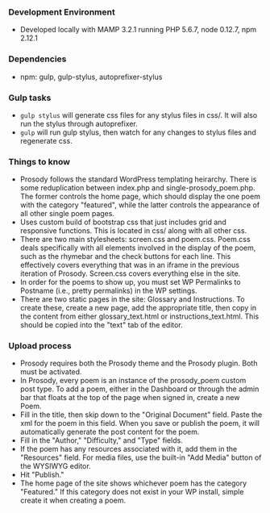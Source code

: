 ### Development Environment

- Developed locally with MAMP 3.2.1 running PHP 5.6.7, node 0.12.7, npm 2.12.1

### Dependencies

- npm: gulp, gulp-stylus, autoprefixer-stylus

### Gulp tasks

- `gulp stylus` will generate css files for any stylus files in css/. It will also run the stylus through autoprefixer.
- `gulp` will run gulp stylus, then watch for any changes to stylus files and regenerate css.

### Things to know

- Prosody follows the standard WordPress templating heirarchy. There is some reduplication between index.php and single-prosody_poem.php. The former controls the home page, which should display the one poem with the category "featured", while the latter controls the appearance of all other single poem pages.
- Uses custom build of bootstrap css that just includes grid and responsive functions. This is located in css/ along with all other css.
- There are two main stylesheets: screen.css and poem.css. Poem.css deals specifically with all elements involved in the display of the poem, such as the rhymebar and the check buttons for each line. This effectively covers everything that was in an iframe in the previous iteration of Prosody. Screen.css covers everything else in the site.
- In order for the poems to show up, you must set WP Permalinks to Postname (i.e., pretty permalinks) in the WP settings.
- There are two static pages in the site: Glossary and Instructions. To create these, create a new page, add the appropriate title, then copy in the content from either glossary_text.html or instructions_text.html. This should be copied into the "text" tab of the editor.

### Upload process

- Prosody requires both the Prosody theme and the Prosody plugin. Both must be activated.
- In Prosody, every poem is an instance of the prosody_poem custom post type. To add a poem, either in the Dashboard or through the admin bar that floats at the top of the page when signed in, create a new Poem.
- Fill in the title, then skip down to the "Original Document" field. Paste the xml for the poem in this field. When you save or publish the poem, it will automatically generate the post content for the poem.
- Fill in the "Author," "Difficulty," and "Type" fields.
- If the poem has any resources associated with it, add them in the "Resources" field. For media files, use the built-in "Add Media" button of the WYSIWYG editor.
- Hit "Publish."
- The home page of the site shows whichever poem has the category "Featured." If this category does not exist in your WP install, simple create it when creating a poem.
